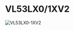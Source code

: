 # VL53LX0/1XV2
![VL53LX0-1XV2](https://github.com/user-attachments/assets/47ed9242-e681-451f-9a18-8c7abc383ed6)
